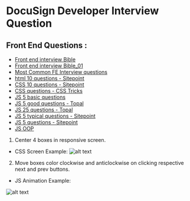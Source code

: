 # DocuSign Developer Interview Question

## Front End Questions :

- [Front end interview Bible](http://www.thatjsdude.com/interview)
- [Front end interview Bible_01](https://github.com/darcyclarke/Front-end-Developer-Interview-Questions)
- [Most Common FE Interview questions](http://www.frontendjournal.com/most-common-technical-interview-question-for-frontend-developers)
- [html 10 questions - Sitepoint](http://www.sitepoint.com/10-typical-html-interview-exercises/)
- [CSS 10 questions - Sitepoint](http://www.sitepoint.com/12-little-known-css-facts/)
- [CSS questions - CSS Tricks](https://css-tricks.com/interview-questions-css/)
- [JS 5 basic questions](https://medium.com/humans-create-software/how-do-you-judge-a-javascript-programmer-by-only-5-questions-f2abdf7dfd4a)
- [JS 5 good questions - Topal](http://www.toptal.com/javascript#hiring-guide)
- [JS 25 questions - Topal](http://www.toptal.com/javascript/interview-questions)
- [JS 5 typical questions - Sitepoint](http://www.sitepoint.com/5-typical-javascript-interview-exercises/ "")
- [JS 5 questions - Sitepoint](http://www.sitepoint.com/5-javascript-interview-exercises/ "")
- [JS OOP](http://blog.kevinchisholm.com/object-oriented-javascript/javascript-interview-questions-object-oriented-javascript/)


1. Center 4 boxes in responsive screen.

- CSS Screen Example: 
![alt text](https://www.docusign.com/sites/default/files/Desktop_interview.png "Example")

2. Move boxes color clockwise and anticlockwise on clicking respective next and prev buttons. 

- JS Animation Example: 

![alt text](https://www.docusign.com/sites/default/files/Webp.net-gifmaker.gif "Example")



